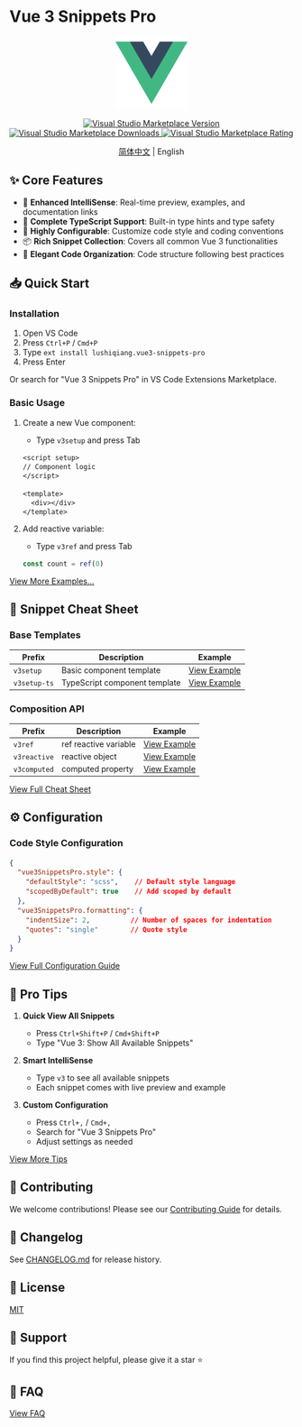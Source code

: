 # Vue 3 Snippets Pro

<p align="center">
  <img src="images/logo.png" alt="Vue 3 Snippets Pro" width="128" height="128">
</p>

<p align="center">
  <a href="https://marketplace.visualstudio.com/items?itemName=lushiqiang.vue3-snippets-pro">
    <img src="https://img.shields.io/visual-studio-marketplace/v/lushiqiang.vue3-snippets-pro.svg?color=blue&amp;label=VS%20Code%20Marketplace&logo=visual-studio-code" alt="Visual Studio Marketplace Version">
  </a>
  <a href="https://marketplace.visualstudio.com/items?itemName=lushiqiang.vue3-snippets-pro">
    <img src="https://img.shields.io/visual-studio-marketplace/d/lushiqiang.vue3-snippets-pro.svg?color=blue" alt="Visual Studio Marketplace Downloads">
  </a>
  <a href="https://marketplace.visualstudio.com/items?itemName=lushiqiang.vue3-snippets-pro">
    <img src="https://img.shields.io/visual-studio-marketplace/r/lushiqiang.vue3-snippets-pro.svg?color=blue" alt="Visual Studio Marketplace Rating">
  </a>
</p>

<p align="center">
  <a href="README.zh-CN.md">简体中文</a> | English
</p>

## ✨ Core Features

- 🚀 **Enhanced IntelliSense**: Real-time preview, examples, and documentation links
- 💪 **Complete TypeScript Support**: Built-in type hints and type safety
- 🎯 **Highly Configurable**: Customize code style and coding conventions
- 📦 **Rich Snippet Collection**: Covers all common Vue 3 functionalities
- 🎨 **Elegant Code Organization**: Code structure following best practices

## 📥 Quick Start

### Installation

1. Open VS Code
2. Press `Ctrl+P` / `Cmd+P`
3. Type `ext install lushiqiang.vue3-snippets-pro`
4. Press Enter

Or search for "Vue 3 Snippets Pro" in VS Code Extensions Marketplace.

### Basic Usage

1. Create a new Vue component:
   - Type `v3setup` and press Tab
   ```vue
   <script setup>
   // Component logic
   </script>

   <template>
     <div></div>
   </template>
   ```

2. Add reactive variable:
   - Type `v3ref` and press Tab
   ```typescript
   const count = ref(0)
   ```

[View More Examples...](https://github.com/reed-soul/vscode-vue3-snippet-collection/blob/main/docs/examples.md)

## 🎯 Snippet Cheat Sheet

### Base Templates
| Prefix | Description | Example |
|--------|-------------|---------|
| `v3setup` | Basic component template | [View Example](#v3setup) |
| `v3setup-ts` | TypeScript component template | [View Example](#v3setup-ts) |

### Composition API
| Prefix | Description | Example |
|--------|-------------|---------|
| `v3ref` | ref reactive variable | [View Example](#v3ref) |
| `v3reactive` | reactive object | [View Example](#v3reactive) |
| `v3computed` | computed property | [View Example](#v3computed) |

[View Full Cheat Sheet](docs/cheatsheet.md)

## ⚙️ Configuration

### Code Style Configuration

```json
{
  "vue3SnippetsPro.style": {
    "defaultStyle": "scss",    // Default style language
    "scopedByDefault": true    // Add scoped by default
  },
  "vue3SnippetsPro.formatting": {
    "indentSize": 2,          // Number of spaces for indentation
    "quotes": "single"        // Quote style
  }
}
```

[View Full Configuration Guide](docs/configuration.md)

## 🎯 Pro Tips

1. **Quick View All Snippets**
   - Press `Ctrl+Shift+P` / `Cmd+Shift+P`
   - Type "Vue 3: Show All Available Snippets"

2. **Smart IntelliSense**
   - Type `v3` to see all available snippets
   - Each snippet comes with live preview and example

3. **Custom Configuration**
   - Press `Ctrl+,` / `Cmd+,`
   - Search for "Vue 3 Snippets Pro"
   - Adjust settings as needed

[View More Tips](docs/tips.md)

## 🤝 Contributing

We welcome contributions! Please see our [Contributing Guide](CONTRIBUTING.md) for details.

## 📝 Changelog

See [CHANGELOG.md](CHANGELOG.md) for release history.

## 📄 License

[MIT](LICENSE)

## 🌟 Support

If you find this project helpful, please give it a star ⭐️

## 🤔 FAQ

[View FAQ](docs/faq.md)
